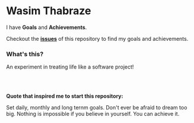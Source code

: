 Wasim Thabraze
===============

I have <b>Goals</b> and <b>Achievements</b>.


Checkout the <a href="https://github.com/waseem18/Life/issues"><b>issues</b></a> of this repository to find my goals and achievements.



<h3>What's this?</h3>


An experiment in treating life like a software project!

<br>
<br>



<b>Quote that inspired me to start this repository:</b>


Set daily, monthly and long ternm goals. Don't ever be afraid to dream too big. Nothing is impossible if you believe in yourself. You can achieve it.
